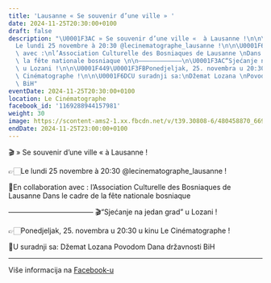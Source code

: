 ```yaml
---
title: 'Lausanne « Se souvenir d’une ville » '
date: 2024-11-25T20:30:00+0100
draft: false
description: "\U0001F3AC » Se souvenir d’une ville «  à Lausanne !\n\n\U0001F449\U0001F3FB\
  Le lundi 25 novembre à 20:30 @lecinematographe_lausanne !\n\n\U0001F6DCEn collaboration\
  \ avec :\nl’Association Culturelle des Bosniaques de Lausanne \nDans le cadre de\
  \ la fête nationale bosniaque \n\n————————————\n\U0001F3AC“Sjećanje na jedan grad”\
  \ u Lozani !\n\n\U0001F449\U0001F3FBPonedjeljak, 25. novembra u 20:30 u kinu Le\
  \ Cinématographe !\n\n\U0001F6DCU suradnji sa:\nDžemat Lozana \nPovodom Dana državnosti\
  \ BiH"
eventDate: 2024-11-25T20:30:00+0100
location: Le Cinématographe
facebook_id: '1169288944157981'
weight: 30
image: https://scontent-ams2-1.xx.fbcdn.net/v/t39.30808-6/480458870_669400799102559_463094215784846016_n.jpg?_nc_cat=102&ccb=1-7&_nc_sid=9e60e4&_nc_ohc=RZw6snX-ddgQ7kNvwFX4_Ih&_nc_oc=AdmuUF66xwotBsE04t8bf6xOjPOBze-HLwOfQUNZd-2imIQwyHUC0H5kxJU1Ik0-a_E&_nc_zt=23&_nc_ht=scontent-ams2-1.xx&edm=ABTKTjYEAAAA&_nc_gid=GiDKBfzisCG16x9-6rpiWA&_nc_tpa=Q5bMBQE9-_ueXK_1HZJUCPFcuwIaeRgnn6io6egZaSOa85DuyofcbOccaMj1NPUW3q8xkeLKpD-sp0_D4w&oh=00_Aff2HDTTVt8-F-yfulvGxgefFBuJw18BxDOq5gUNNGAa1w&oe=690A1C0E
endDate: 2024-11-25T23:00:00+0100
---
```


🎬 » Se souvenir d’une ville «  à Lausanne !

👉🏻Le lundi 25 novembre à 20:30 @lecinematographe_lausanne !

🛜En collaboration avec :
l’Association Culturelle des Bosniaques de Lausanne 
Dans le cadre de la fête nationale bosniaque 

————————————
🎬“Sjećanje na jedan grad” u Lozani !

👉🏻Ponedjeljak, 25. novembra u 20:30 u kinu Le Cinématographe !

🛜U suradnji sa:
Džemat Lozana 
Povodom Dana državnosti BiH

---

Više informacija na [Facebook-u](https://facebook.com/events/1169288944157981)